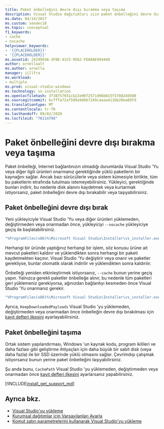 ```yaml
---
title: Paket önbelleğini devre dışı bırakma veya taşıma
description: Visual Studio dağıtımları için paket önbelleğini devre dışı bırakma, etkinleştirme veya taşıma hakkında bilgi edinin.
ms.date: 04/14/2017
ms.custom: seodec18
ms.topic: conceptual
f1_keywords:
- cache
- nocache
helpviewer_keywords:
- '{{PLACEHOLDER}}'
- '{{PLACEHOLDER}}'
ms.assetid: 2429993A-3F0E-41C5-9562-FEA6AE994440
author: ornellaalt
ms.author: ornella
manager: jillfra
ms.workload:
- multiple
ms.prod: visual-studio-windows
ms.technology: vs-installation
ms.openlocfilehash: 3f38757931cb22e9072571d96b015f37882dd500
ms.sourcegitcommit: 6cfffa72af599a9d667249caaaa411bb28ea69fd
ms.translationtype: MT
ms.contentlocale: tr-TR
ms.lasthandoff: 09/02/2020
ms.locfileid: "76114798"
---
```

# <a name="disable-or-move-the-package-cache"></a>Paket önbelleğini devre dışı bırakma veya taşıma

Paket önbelleği, Internet bağlantınızın olmadığı durumlarda Visual Studio 'Yu veya diğer ilgili ürünleri onarmanız gerektiğinde yüklü paketlerin bir kaynağını sağlar. Ancak bazı sürücülerle veya sistem kümesiyle birlikte, tüm bu paketlerin etrafında tutulması istemeyebilirsiniz.
Yükleyici, gerektiğinde bunları indirir, bu nedenle disk alanını kaydetmek veya kurtarmak istiyorsanız, paket önbelleğini devre dışı bırakabilir veya taşıyabilirsiniz.

## <a name="disable-the-package-cache"></a>Paket önbelleğini devre dışı bırak

Yeni yükleyiciyle Visual Studio 'Yu veya diğer ürünleri yüklemeden, değiştirmeden veya onarmadan önce, yükleyiciyi `--nocache` yükleyiciye geçiş ile başlatabilirsiniz.

```cmd
"%ProgramFiles(x86)%\Microsoft Visual Studio\Installer\vs_installer.exe" --nocache
```

Herhangi bir üründe yaptığınız herhangi bir işlem, söz konusu ürüne ait mevcut paketleri kaldırır ve yüklendikten sonra herhangi bir paketi kaydetmekten kaçınır. Visual Studio 'Yu değiştirir veya onarır ve paketler gerekliyse, bunlar otomatik olarak indirilir ve yüklendikten sonra kaldırılır.

Önbelleği yeniden etkinleştirmek istiyorsanız, `--cache` bunun yerine geçiş yapın. Yalnızca gerekli paketler önbelleğe alınır, bu nedenle tüm paketleri geri yüklemeniz gerekiyorsa, ağınızdan bağlantıyı kesmeden önce Visual Studio 'Yu onarmanız gerekir.

```cmd
"%ProgramFiles(x86)%\Microsoft Visual Studio\Installer\vs_installer.exe" repair --passive --norestart --cache
```

Ayrıca, `KeepDownloadedPayloads` Visual Studio 'yu yüklemeden, değiştirmeden veya onarmadan önce önbelleğin devre dışı bırakılması için [kayıt defteri ilkesini](set-defaults-for-enterprise-deployments.md) ayarlayabilirsiniz.

## <a name="move-the-package-cache"></a>Paket önbelleğini taşıma

Ortak sistem yapılandırması, Windows 'un kaynak kodu, program ikilileri ve daha fazlası gibi geliştirme ihtiyaçları için daha büyük bir sabit disk (veya daha fazla) ile bir SSD üzerinde yüklü olmasını sağlar. Çevrimdışı çalışmak istiyorsanız bunun yerine paket önbelleğini taşıyabilirsiniz.

Şu anda bunu, `CachePath` Visual Studio 'yu yüklemeden, değiştirmeden veya onarmadan önce [kayıt defteri ilkesini](set-defaults-for-enterprise-deployments.md) ayarlarsanız yapabilirsiniz.

[!INCLUDE[install_get_support_md](includes/install_get_support_md.md)]

## <a name="see-also"></a>Ayrıca bkz.

* [Visual Studio'yu yükleme](install-visual-studio.md)
* [Kurumsal dağıtımlar için Varsayılanları Ayarla](set-defaults-for-enterprise-deployments.md)
* [Komut satırı parametrelerini kullanarak Visual Studio'yu yükleme](use-command-line-parameters-to-install-visual-studio.md)

